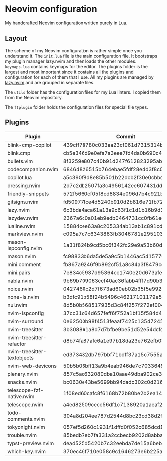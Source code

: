 # Neovim configuration

My handcrafted Neovim configuration written purely in Lua.

## Layout

The scheme of my Neovim configuration is rather simple once you understand it.
The `init.lua` file is the main configuration file. It bootstraps my plugin
manager lazy.nvim and then loads the other modules. `keymaps.lua` contains
keymaps for the editor. The plugins folder is the largest and most important
since it contains all the plugins and configuration for each of them that I use.
All my plugins are managed by [lazy.nvim](https://github.com/folke/lazy.nvim)
and are grouped in separate files.

The `utils` folder has the configuration files for my Lua linters. I copied them
from the Neovim repository.

The `ftplugin` folder holds the configuration files for special file types.

## Plugins

<!--plugin start-->

| Plugin                      | Commit                                   |
| --------------------------- | ---------------------------------------- |
| blink-cmp-copilot           | 439cff78780c033aa23cf061d7315314b347e3c1 |
| blink.cmp                   | cb5e346d9e0efa7a3eee7fd4da0b690c48d2a98e |
| bullets.vim                 | 8f3259e807c40b91d247f612823295ab99777a65 |
| codecompanion.nvim          | 68464826515b764ebae5fdf28e4d3f8c01c80296 |
| copilot.lua                 | a5c390f8d8e85b501b22dcb2f30e0cbbd69d5ff0 |
| dressing.nvim               | 2d7c2db2507fa3c4956142ee607431ddb2828639 |
| friendly-snippets           | 572f5660cf05f8cd8834e096d7b4c921ba18e175 |
| gitsigns.nvim               | fd50977fce4d5240b910d2b816e71fb726cbbaf7 |
| lazy.nvim                   | 6c3bda4aca61a13a9c63f1c1d1b16b9d3be90d7a |
| lazydev.nvim                | 2367a6c0a01eb9edb0464731cc0fb61ed9ab9d2c |
| lualine.nvim                | 15884cee63a8c205334ab13ab1c891cd4d27101a |
| markview.nvim               | c095a7c7c6343863fb3046781e295103e3e081ab |
| mason-lspconfig.nvim        | 1a31f824b9cd5bc6f342fc29e9a53b60d74af245 |
| mason.nvim                  | fc98833b6da5de5a9c5b1446ac541577059555be |
| mini.comment                | fb867a9246f9b892cf51a8c84a3f8479cdf1558c |
| mini.pairs                  | 7e834c5937d95364cc1740e20d673afe2d034cdb |
| nabla.nvim                  | 9b69b709063ccf40ac36fabb4fff7d90b3736475 |
| noice.nvim                  | 0427460c2d7f673ad60eb02b35f5e9926cf67c59 |
| none-ls.nvim                | b3dfc91b58f24b5496c46217101179e55a32364a |
| nui.nvim                    | 8d5b0b568517935d3c84f257f272ef004d9f5a59 |
| nvim-lspconfig              | 37cc31c64d657feff6f752a1bf15f584d4734eca |
| nvim-surround               | 0e62500b98f4513feaaf7425c135472457ea5b7d |
| nvim-treesitter             | 3b308861a8d7d7bfbe9be51d52e54dcfd9fe3d38 |
| nvim-treesitter-refactor    | d8b74fa87afc6a1e97b18da23e762efb032dc270 |
| nvim-treesitter-textobjects | ed373482db797bbf71bdff37a15c7555a84dce47 |
| nvim-web-devicons           | 50b5b06bff13a9b4eab946de7c7033649a6618a1 |
| plenary.nvim                | 857c5ac632080dba10aae49dba902ce3abf91b35 |
| snacks.nvim                 | bc0630e43be5699bb94dadc302c0d21615421d93 |
| telescope-fzf-native.nvim   | 1f08ed60cafc8f6168b72b80be2b2ea149813e55 |
| telescope.nvim              | a4ed82509cecc56df1c7138920a1aeaf246c0ac5 |
| todo-comments.nvim          | 304a8d204ee787d2544d8bc23cd38d2f929e7cc5 |
| tokyonight.nvim             | 057ef5d260c1931f1dffd0f052c685dcd14100a3 |
| trouble.nvim                | 85bedb7eb7fa331a2ccbecb9202d8abba64d37b3 |
| typst-preview.nvim          | dea4525d5420b7c32eebda7de15a6beb9d6574fa |
| which-key.nvim              | 370ec46f710e058c9c1646273e6b225acf47cbed |

<!--plugin end-->

